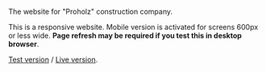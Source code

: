 The website for "Proholz" construction company.

This is a responsive website. Mobile version is activated for screens 600px or less wide. **Page refresh may be required if you test this in desktop browser**.

[Test version](http://proholz.studio-v.ru/) / [Live version](http://proholz.ru/).